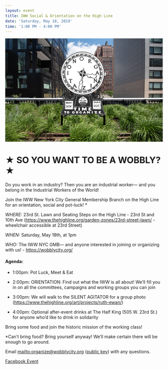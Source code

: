 ```yaml
---
layout: event
title: IWW Social & Orientation on the High Line
date: 'Saturday, May 18, 2019'
time: '1:00 PM - 4:00 PM'
---
```

![](/assets/uploads/silent_agitator.jpg)

# ★ SO YOU WANT TO BE A WOBBLY? ★

Do you work in an industry? Then you are an industrial worker— and you belong in the Industrial Workers of the World!

Join the IWW New York City General Membership Branch on the High Line for an orientation, social and pot-luck! *

*WHERE:* 23rd St. Lawn and Seating Steps on the High Line - 23rd St and 10th Ave
(https://www.thehighline.org/garden-zones/23rd-street-lawn/ - wheelchair accessible at 23rd Street)

*WHEN:* Saturday, May 18th, at 1pm

*WHO:* The IWW NYC GMB— and anyone interested in joining or organizing with us! - https://wobblycity.org/

#### Agenda:

- 1:00pm: Pot Luck, Meet & Eat

- 2:00pm: ORIENTATION: Find out what the IWW is all about! We’ll fill you in on all the committees, campaigns and working groups you can join

- 3:00pm: We will walk to the SILENT AGITATOR for a group photo (https://www.thehighline.org/art/projects/ruth-ewan/)

- 4:00pm: Optional after-event drinks at The Half King (505 W. 23rd St.) for anyone who’d like to drink in solidarity

Bring some food and join the historic mission of the working class!

*Can’t bring food? Bring yourself anyway! We’ll make certain there will be enough to go around.

Email <mailto:organize@wobblycity.org> ([public key](/assets/keys/publickey.organize@wobblycity.org.asc)) with any questions.

[Facebook Event](https://www.facebook.com/events/553766461813265/)
